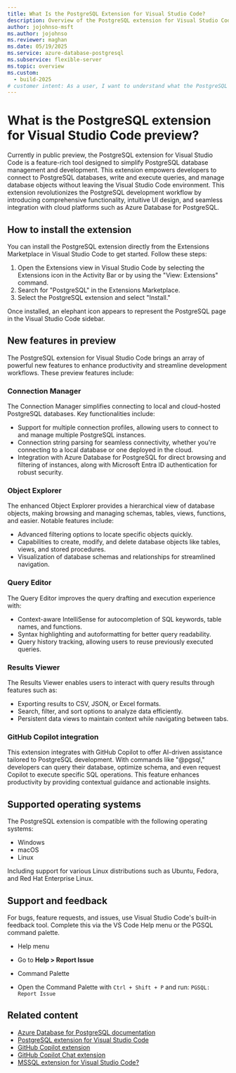 ```yaml
---
title: What Is the PostgreSQL Extension for Visual Studio Code?
description: Overview of the PostgreSQL extension for Visual Studio Code.
author: jojohnso-msft
ms.author: jojohnso
ms.reviewer: maghan
ms.date: 05/19/2025
ms.service: azure-database-postgresql
ms.subservice: flexible-server
ms.topic: overview
ms.custom:
  - build-2025
# customer intent: As a user, I want to understand what the PostgreSQL extension for VS Code is and how I can use it with Azure Database for PostgreSQL flexible server.
---
```


# What is the PostgreSQL extension for Visual Studio Code preview?

Currently in public preview, the PostgreSQL extension for Visual Studio Code is a feature-rich tool designed to simplify PostgreSQL database management and development. This extension empowers developers to connect to PostgreSQL databases, write and execute queries, and manage database objects without leaving the Visual Studio Code environment. This extension revolutionizes the PostgreSQL development workflow by introducing comprehensive functionality, intuitive UI design, and seamless integration with cloud platforms such as Azure Database for PostgreSQL.

## How to install the extension

You can install the PostgreSQL extension directly from the Extensions Marketplace in Visual Studio Code to get started. Follow these steps:

1. Open the Extensions view in Visual Studio Code by selecting the Extensions icon in the Activity Bar or by using the "View: Extensions" command.
1. Search for "PostgreSQL" in the Extensions Marketplace.
1. Select the PostgreSQL extension and select "Install."

Once installed, an elephant icon appears to represent the PostgreSQL page in the Visual Studio Code sidebar.

## New features in preview

The PostgreSQL extension for Visual Studio Code brings an array of powerful new features to enhance productivity and streamline development workflows. These preview features include:

### Connection Manager

The Connection Manager simplifies connecting to local and cloud-hosted PostgreSQL databases. Key functionalities include:

- Support for multiple connection profiles, allowing users to connect to and manage multiple PostgreSQL instances.
- Connection string parsing for seamless connectivity, whether you're connecting to a local database or one deployed in the cloud.
- Integration with Azure Database for PostgreSQL for direct browsing and filtering of instances, along with Microsoft Entra ID authentication for robust security.

### Object Explorer

The enhanced Object Explorer provides a hierarchical view of database objects, making browsing and managing schemas, tables, views, functions, and easier. Notable features include:

- Advanced filtering options to locate specific objects quickly.
- Capabilities to create, modify, and delete database objects like tables, views, and stored procedures.
- Visualization of database schemas and relationships for streamlined navigation.

### Query Editor

The Query Editor improves the query drafting and execution experience with:

- Context-aware IntelliSense for autocompletion of SQL keywords, table names, and functions.
- Syntax highlighting and autoformatting for better query readability.
- Query history tracking, allowing users to reuse previously executed queries.

### Results Viewer

The Results Viewer enables users to interact with query results through features such as:

- Exporting results to CSV, JSON, or Excel formats.
- Search, filter, and sort options to analyze data efficiently.
- Persistent data views to maintain context while navigating between tabs.

### GitHub Copilot integration

This extension integrates with GitHub Copilot to offer AI-driven assistance tailored to PostgreSQL development. With commands like "@pgsql," developers can query their database, optimize schema, and even request Copilot to execute specific SQL operations. This feature enhances productivity by providing contextual guidance and actionable insights.

## Supported operating systems

The PostgreSQL extension is compatible with the following operating systems:

- Windows
- macOS
- Linux

Including support for various Linux distributions such as Ubuntu, Fedora, and Red Hat Enterprise Linux.

## Support and feedback

For bugs, feature requests, and issues, use Visual Studio Code's built-in feedback tool. Complete this via the VS Code Help menu or the PGSQL command palette.

- Help menu
 - Go to **Help > Report Issue**

- Command Palette
 - Open the Command Palette with `Ctrl + Shift + P` and run: `PGSQL: Report Issue`

## Related content

- [Azure Database for PostgreSQL documentation](overview.md)
- [PostgreSQL extension for Visual Studio Code](https://marketplace.visualstudio.com/items?itemName=ms-ossdata.vscode-postgresql)
- [GitHub Copilot extension](https://marketplace.visualstudio.com/items?itemName=GitHub.copilot)
- [GitHub Copilot Chat extension](https://marketplace.visualstudio.com/items?itemName=GitHub.copilot-chat)
- [MSSQL extension for Visual Studio Code?](/sql/tools/visual-studio-code-extensions/mssql/mssql-extension-visual-studio-code)
